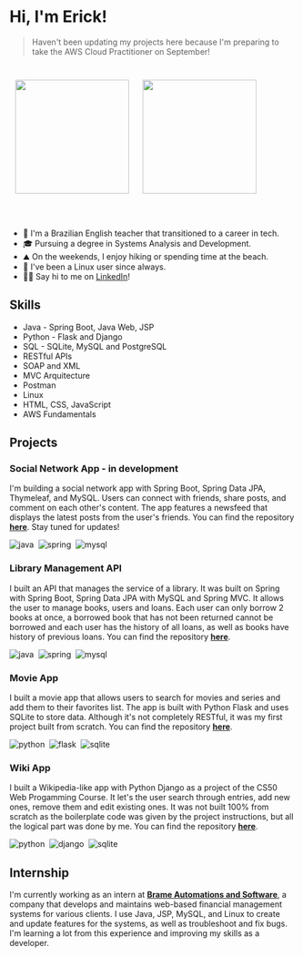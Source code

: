 # Hi, I'm Erick!

 > Haven't been updating my projects here because I'm preparing to take the AWS Cloud Practitioner on September!

<br>

<div style="margin:10px">
  <img height="200"  src="https://github-readme-streak-stats.herokuapp.com?user=erickgnclvs&theme=transparent&mode=weekly" />
 &nbsp;&nbsp;&nbsp;&nbsp;
  <img height="200" src="https://github-readme-stats.vercel.app/api/top-langs/?username=erickgnclvs&show_icons=true&theme=transparent&layout=compact" />
</div>

<br>
<br>

- 🏫 I'm a Brazilian English teacher that transitioned to a career in tech.
- 🎓 Pursuing a degree in Systems Analysis and Development.
- ⛰️ On the weekends, I enjoy hiking or spending time at the beach.
- 🐧 I've been a Linux user since always.
- 🤝🏽 Say hi to me on [LinkedIn](https://www.linkedin.com/in/erickgnclvs)! 



## Skills

- Java - Spring Boot, Java Web, JSP
- Python - Flask and Django
- SQL - SQLite, MySQL and PostgreSQL
- RESTful APIs
- SOAP and XML
- MVC Arquitecture
- Postman
- Linux
- HTML, CSS, JavaScript
- AWS Fundamentals

## Projects

### Social Network App - in development
I'm building a social network app with Spring Boot, Spring Data JPA, Thymeleaf, and MySQL. Users can connect with friends, share posts, and comment on each other's content. The app features a newsfeed that displays the latest posts from the user's friends. You can find the repository **[here](https://github.com/erickgnclvs/socialnetwork)**. Stay tuned for updates!

![java](https://img.shields.io/badge/Java-ED8B00?style=for-the-badge&logo=openjdk&logoColor=white)&nbsp;
![spring](https://img.shields.io/badge/Spring-6DB33F?style=for-the-badge&logo=spring&logoColor=white)&nbsp;
![mysql](https://img.shields.io/badge/MySQL-00000F?style=for-the-badge&logo=mysql&logoColor=white)&nbsp;

### Library Management API
I built an API that manages the service of a library. It was built on Spring with Spring Boot, Spring Data JPA with MySQL and Spring MVC. It allows the user to manage books, users and loans. Each user can only borrow 2 books at once, a borrowed book that has not been returned cannot be borrowed and each user has the history of all loans, as well as books have history of previous loans. You can find the repository **[here](https://github.com/erickgnclvs/gerenciador-biblioteca)**.

![java](https://img.shields.io/badge/Java-ED8B00?style=for-the-badge&logo=openjdk&logoColor=white)&nbsp;
![spring](https://img.shields.io/badge/Spring-6DB33F?style=for-the-badge&logo=spring&logoColor=white)&nbsp;
![mysql](https://img.shields.io/badge/MySQL-00000F?style=for-the-badge&logo=mysql&logoColor=white)&nbsp;

### Movie App
I built a movie app that allows users to search for movies and series and add them to their favorites list. The app is built with Python Flask and uses SQLite to store data. Although it's not completely RESTful, it was my first project built from scratch. You can find the repository **[here](https://github.com/erickgnclvs/flask-movie-app)**.

![python](https://img.shields.io/badge/Python-14354C?style=for-the-badge&logo=python&logoColor=white)&nbsp;
![flask](https://img.shields.io/badge/Flask-000000?style=for-the-badge&logo=flask&logoColor=white)&nbsp;
![sqlite](https://img.shields.io/badge/SQLite-07405E?style=for-the-badge&logo=sqlite&logoColor=white)&nbsp;

### Wiki App
I built a Wikipedia-like app with Python Django as a project of the CS50 Web Progamming Course. It let's the user search through entries, add new ones, remove them and edit existing ones. It was not built 100% from scratch as the boilerplate code was given by the project instructions, but all the logical part was done by me. You can find the repository **[here](https://github.com/erickgnclvs/django-wiki-app)**.

![python](https://img.shields.io/badge/Python-14354C?style=for-the-badge&logo=python&logoColor=white)&nbsp;
![django](https://img.shields.io/badge/Django-092E20?style=for-the-badge&logo=django&logoColor=white)&nbsp;
![sqlite](https://img.shields.io/badge/SQLite-07405E?style=for-the-badge&logo=sqlite&logoColor=white)&nbsp;


## Internship
I'm currently working as an intern at **[Brame Automations and Software](https://www.brame.com.br)**, a company that develops and maintains web-based financial management systems for various clients. I use Java, JSP, MySQL, and Linux to create and update features for the systems, as well as troubleshoot and fix bugs. I'm learning a lot from this experience and improving my skills as a developer.

